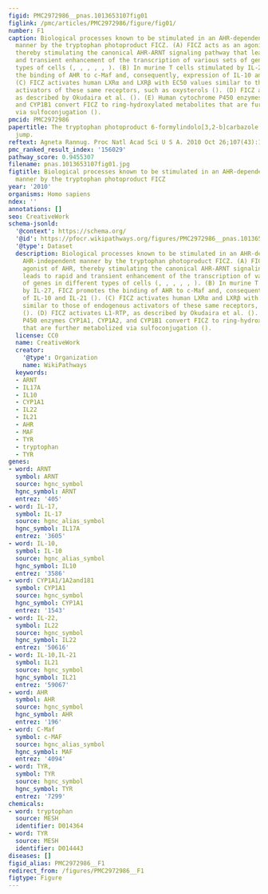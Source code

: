 ```yaml
---
figid: PMC2972986__pnas.1013653107fig01
figlink: /pmc/articles/PMC2972986/figure/fig01/
number: F1
caption: Biological processes known to be stimulated in an AHR-dependent and/or AHR-independent
  manner by the tryptophan photoproduct FICZ. (A) FICZ acts as an agonist of AHR,
  thereby stimulating the canonical AHR-ARNT signaling pathway that leads to rapid
  and transient enhancement of the transcription of various sets of genes in different
  types of cells (, , , , , ). (B) In murine T cells stimulated by IL-27, FICZ promotes
  the binding of AHR to c-Maf and, consequently, expression of IL-10 and IL-21 ().
  (C) FICZ activates human LXRα and LXRβ with EC50 values similar to those of endogenous
  activators of these same receptors, such as oxysterols (). (D) FICZ activates L1-RTP,
  as described by Okudaira et al. (). (E) Human cytochrome P450 enzymes CYP1A1, CYP1A2,
  and CYP1B1 convert FICZ to ring-hydroxylated metabolites that are further metabolized
  via sulfoconjugation ().
pmcid: PMC2972986
papertitle: The tryptophan photoproduct 6-formylindolo[3,2-b]carbazole helps genes
  jump.
reftext: Agneta Rannug. Proc Natl Acad Sci U S A. 2010 Oct 26;107(43):18239-18240.
pmc_ranked_result_index: '156029'
pathway_score: 0.9455307
filename: pnas.1013653107fig01.jpg
figtitle: Biological processes known to be stimulated in an AHR-dependent and/or AHR-independent
  manner by the tryptophan photoproduct FICZ
year: '2010'
organisms: Homo sapiens
ndex: ''
annotations: []
seo: CreativeWork
schema-jsonld:
  '@context': https://schema.org/
  '@id': https://pfocr.wikipathways.org/figures/PMC2972986__pnas.1013653107fig01.html
  '@type': Dataset
  description: Biological processes known to be stimulated in an AHR-dependent and/or
    AHR-independent manner by the tryptophan photoproduct FICZ. (A) FICZ acts as an
    agonist of AHR, thereby stimulating the canonical AHR-ARNT signaling pathway that
    leads to rapid and transient enhancement of the transcription of various sets
    of genes in different types of cells (, , , , , ). (B) In murine T cells stimulated
    by IL-27, FICZ promotes the binding of AHR to c-Maf and, consequently, expression
    of IL-10 and IL-21 (). (C) FICZ activates human LXRα and LXRβ with EC50 values
    similar to those of endogenous activators of these same receptors, such as oxysterols
    (). (D) FICZ activates L1-RTP, as described by Okudaira et al. (). (E) Human cytochrome
    P450 enzymes CYP1A1, CYP1A2, and CYP1B1 convert FICZ to ring-hydroxylated metabolites
    that are further metabolized via sulfoconjugation ().
  license: CC0
  name: CreativeWork
  creator:
    '@type': Organization
    name: WikiPathways
  keywords:
  - ARNT
  - IL17A
  - IL10
  - CYP1A1
  - IL22
  - IL21
  - AHR
  - MAF
  - TYR
  - tryptophan
  - TYR
genes:
- word: ARNT
  symbol: ARNT
  source: hgnc_symbol
  hgnc_symbol: ARNT
  entrez: '405'
- word: IL-17,
  symbol: IL-17
  source: hgnc_alias_symbol
  hgnc_symbol: IL17A
  entrez: '3605'
- word: IL-10,
  symbol: IL-10
  source: hgnc_alias_symbol
  hgnc_symbol: IL10
  entrez: '3586'
- word: CYP1A1/1A2and181
  symbol: CYP1A1
  source: hgnc_symbol
  hgnc_symbol: CYP1A1
  entrez: '1543'
- word: IL-22,
  symbol: IL22
  source: hgnc_symbol
  hgnc_symbol: IL22
  entrez: '50616'
- word: IL-10,IL-21
  symbol: IL21
  source: hgnc_symbol
  hgnc_symbol: IL21
  entrez: '59067'
- word: AHR
  symbol: AHR
  source: hgnc_symbol
  hgnc_symbol: AHR
  entrez: '196'
- word: C-Maf
  symbol: c-MAF
  source: hgnc_alias_symbol
  hgnc_symbol: MAF
  entrez: '4094'
- word: TYR,
  symbol: TYR
  source: hgnc_symbol
  hgnc_symbol: TYR
  entrez: '7299'
chemicals:
- word: tryptophan
  source: MESH
  identifier: D014364
- word: TYR
  source: MESH
  identifier: D014443
diseases: []
figid_alias: PMC2972986__F1
redirect_from: /figures/PMC2972986__F1
figtype: Figure
---
```

